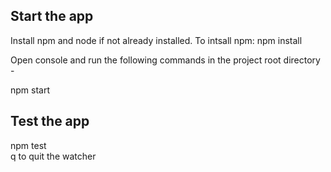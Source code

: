 ## Start the app

Install npm and node if not already installed.
To intsall npm:
npm install

Open console and run the following commands in the project root directory -

npm start

## Test the app  

npm test  
q to quit the watcher